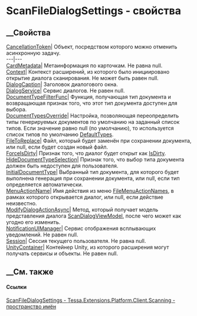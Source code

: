 # ScanFileDialogSettings - свойства
##  __Свойства
[CancellationToken](P_Tessa_Extensions_Platform_Client_Scanning_ScanFileDialogSettings_CancellationToken.htm)|
Объект, посредством которого можно отменить асинхронную задачу.  
---|---  
[CardMetadata](P_Tessa_Extensions_Platform_Client_Scanning_ScanFileDialogSettings_CardMetadata.htm)|
Метаинформация по карточкам. Не равна null.  
[Context](P_Tessa_Extensions_Platform_Client_Scanning_ScanFileDialogSettings_Context.htm)|
Контекст расширений, из которого было инициировано открытие диалога
сканирования. Не может быть равен null.  
[DialogCaption](P_Tessa_Extensions_Platform_Client_Scanning_ScanFileDialogSettings_DialogCaption.htm)|
Заголовок диалогового окна.  
[DialogService](P_Tessa_Extensions_Platform_Client_Scanning_ScanFileDialogSettings_DialogService.htm)|
Сервис диалогов. Не равен null.  
[DocumentTypeFilterFunc](P_Tessa_Extensions_Platform_Client_Scanning_ScanFileDialogSettings_DocumentTypeFilterFunc.htm)|
Функция, получающая тип документа и возвращающая признак того, что этот тип
документа доступен для выбора.  
[DocumentTypesOverride](P_Tessa_Extensions_Platform_Client_Scanning_ScanFileDialogSettings_DocumentTypesOverride.htm)|
Настройка, позволяющая переопределить типы генерируемых документов по
умолчанию на заданный список типов. Если значение равно null (по умолчанию),
то используется список типов по умолчанию
[DefaultTypes](P_Tessa_Extensions_Platform_Client_Scanning_ScanDocumentType_DefaultTypes.htm).  
[FileToReplace](P_Tessa_Extensions_Platform_Client_Scanning_ScanFileDialogSettings_FileToReplace.htm)|
Файл, который будет заменён при сохранении документа, или null, если будет
создан новый файл.  
[ForceIsDirty](P_Tessa_Extensions_Platform_Client_Scanning_ScanFileDialogSettings_ForceIsDirty.htm)|
Признак того, что диалог будет открыт как
[IsDirty](P_Tessa_Extensions_Platform_Client_ViewModels_ScanDialogViewModel_IsDirty.htm).  
[HideDocumentTypeSelection](P_Tessa_Extensions_Platform_Client_Scanning_ScanFileDialogSettings_HideDocumentTypeSelection.htm)|
Признак того, что выбор типа документа должен быть недоступен для
пользователя.  
[InitialDocumentType](P_Tessa_Extensions_Platform_Client_Scanning_ScanFileDialogSettings_InitialDocumentType.htm)|
Выбранный тип документа, для которого будет выполнена генерация при сохранении
документа, или null, если тип определяется автоматически.  
[MenuActionName](P_Tessa_Extensions_Platform_Client_Scanning_ScanFileDialogSettings_MenuActionName.htm)|
Имя действия из меню
[FileMenuActionNames](T_Tessa_UI_Files_FileMenuActionNames.htm), в рамках
которого открывается диалог, или null, если действие неизвестно.  
[ModifyDialogActionAsync](P_Tessa_Extensions_Platform_Client_Scanning_ScanFileDialogSettings_ModifyDialogActionAsync.htm)|
Метод, который получает модель представления диалога
[ScanDialogViewModel](T_Tessa_Extensions_Platform_Client_ViewModels_ScanDialogViewModel.htm),
после чего может как угодно его изменить.  
[NotificationUIManager](P_Tessa_Extensions_Platform_Client_Scanning_ScanFileDialogSettings_NotificationUIManager.htm)|
Сервис отображения всплывающих уведомлений. Не равен null.  
[Session](P_Tessa_Extensions_Platform_Client_Scanning_ScanFileDialogSettings_Session.htm)|
Сессия текущего пользователя. Не равна null.  
[UnityContainer](P_Tessa_Extensions_Platform_Client_Scanning_ScanFileDialogSettings_UnityContainer.htm)|
Контейнер Unity, из которого расширения могут получать сервисы и объекты. Не
равен null.  
## __См. также
#### Ссылки
[ScanFileDialogSettings -
](T_Tessa_Extensions_Platform_Client_Scanning_ScanFileDialogSettings.htm)
[Tessa.Extensions.Platform.Client.Scanning - пространство
имён](N_Tessa_Extensions_Platform_Client_Scanning.htm)
